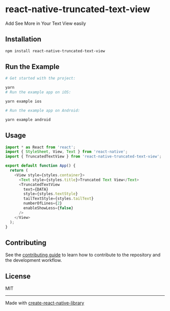 # react-native-truncated-text-view

Add See More in Your Text View easily

## Installation

```sh
npm install react-native-truncated-text-view
```

## Run the Example

```sh
# Get started with the project:

yarn
# Run the example app on iOS:

yarn example ios

# Run the example app on Android:

yarn example android
```

## Usage

```js
import * as React from 'react';
import { StyleSheet, View, Text } from 'react-native';
import { TruncatedTextView } from 'react-native-truncated-text-view';

export default function App() {
  return (
    <View style={styles.container}>
      <Text style={styles.title}>Truncated Text View</Text>
      <TruncatedTextView
        text={DATA}
        style={styles.textStyle}
        tailTextStyle={styles.tailText}
        numberOfLines={2}
        enableShowLess={false}
      />
    </View>
  );
}
```

## Contributing

See the [contributing guide](CONTRIBUTING.md) to learn how to contribute to the repository and the development workflow.

## License

MIT

---

Made with [create-react-native-library](https://github.com/callstack/react-native-builder-bob)
